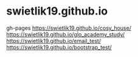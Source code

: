 # swietlik19.github.io
gh-pages
https://swietlik19.github.io/cosy_house/
https://swietlik19.github.io/glo_academy_study/
https://swietlik19.github.io/email_test/
https://swietlik19.github.io/bootstrap_test/
